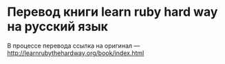 # Перевод книги learn ruby hard way на русский язык
В процессе перевода
ссылка на оригинал — http://learnrubythehardway.org/book/index.html
